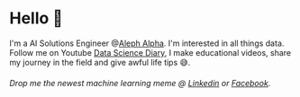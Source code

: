 # Hello 👋

I'm a AI Solutions Engineer @[Aleph Alpha](https://aleph-alpha.com/). I'm interested in all things data.
Follow me on Youtube [Data Science Diary](https://www.youtube.com/channel/UCUHNVBJymCQeQ_qnDDyoD_w), I make educational videos, share my journey in the field and give awful life tips 😅.

###### *Drop me the newest machine learning meme @ [Linkedin](https://www.linkedin.com/in/mohamedahmedx2) or [Facebook](https://www.facebook.com/DataScienceDiary).*


<!---
MightyStud/MightyStud is a ✨ special ✨ repository because its `README.md` (this file) appears on your GitHub profile.
You can click the Preview link to take a look at your changes.
--->
